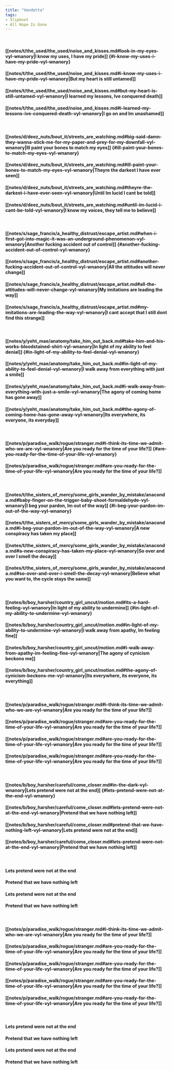 ```yaml
---
title: "Vendetta"
tags:
- Slipknot
- All Hope Is Gone
---
```

&nbsp;
#### [[notes/t/the_used/the_used/noise_and_kisses.md#look-in-my-eyes-vyl-wnanory|I know my uses, I have my pride]] {#i-know-my-uses-i-have-my-pride-vyl-wnanory}
#### [[notes/t/the_used/the_used/noise_and_kisses.md#i-know-my-uses-i-have-my-pride-vyl-wnanory|But my heart is still untamed]]
#### [[notes/t/the_used/the_used/noise_and_kisses.md#but-my-heart-is-still-untamed-vyl-wnanory|I learned my lessons, Ive conquered death]]
#### [[notes/t/the_used/the_used/noise_and_kisses.md#i-learned-my-lessons-ive-conquered-death-vyl-wnanory|I go on and Im unashamed]]
&nbsp;
#### [[notes/d/deez_nuts/bout_it/streets_are_watching.md#big-said-damn-they-wanna-stick-me-for-my-paper-and-prey-for-my-downfall-vyl-wnanory|Ill paint your bones to match my eyes]] {#ill-paint-your-bones-to-match-my-eyes-vyl-wnanory}
#### [[notes/d/deez_nuts/bout_it/streets_are_watching.md#ill-paint-your-bones-to-match-my-eyes-vyl-wnanory|Theyre the darkest I have ever seen]]
#### [[notes/d/deez_nuts/bout_it/streets_are_watching.md#theyre-the-darkest-i-have-ever-seen-vyl-wnanory|Until Im lucid I cant be told]]
#### [[notes/d/deez_nuts/bout_it/streets_are_watching.md#until-im-lucid-i-cant-be-told-vyl-wnanory|I know my voices, they tell me to believe]]
&nbsp;
#### [[notes/s/sage_francis/a_healthy_distrust/escape_artist.md#when-i-first-got-into-magic-it-was-an-underground-phenomenon-vyl-wnanory|Another fucking accident out of control]] {#another-fucking-accident-out-of-control-vyl-wnanory}
#### [[notes/s/sage_francis/a_healthy_distrust/escape_artist.md#another-fucking-accident-out-of-control-vyl-wnanory|All the attitudes will never change]]
#### [[notes/s/sage_francis/a_healthy_distrust/escape_artist.md#all-the-attitudes-will-never-change-vyl-wnanory|My imitations are leading the way]]
#### [[notes/s/sage_francis/a_healthy_distrust/escape_artist.md#my-imitations-are-leading-the-way-vyl-wnanory|I cant accept that I still dont find this strange]]
&nbsp;
#### [[notes/y/yeht_mae/anatomy/take_him_out_back.md#take-him-and-his-works-bloodstained-shirt-vyl-wnanory|In light of my ability to feel denial]] {#in-light-of-my-ability-to-feel-denial-vyl-wnanory}
#### [[notes/y/yeht_mae/anatomy/take_him_out_back.md#in-light-of-my-ability-to-feel-denial-vyl-wnanory|I walk away from everything with just a smile]]
#### [[notes/y/yeht_mae/anatomy/take_him_out_back.md#i-walk-away-from-everything-with-just-a-smile-vyl-wnanory|The agony of coming home has gone away]]
#### [[notes/y/yeht_mae/anatomy/take_him_out_back.md#the-agony-of-coming-home-has-gone-away-vyl-wnanory|Its everywhere, its everyone, its everyday]]
&nbsp;
#### [[notes/p/paradise_walk/rogue/stranger.md#i-think-its-time-we-admit-who-we-are-vyl-wnanory|Are you ready for the time of your life?]] {#are-you-ready-for-the-time-of-your-life-vyl-wnanory}
#### [[notes/p/paradise_walk/rogue/stranger.md#are-you-ready-for-the-time-of-your-life-vyl-wnanory|Are you ready for the time of your life?]]
&nbsp;
#### [[notes/t/the_sisters_of_mercy/some_girls_wander_by_mistake/anaconda.md#baby-finger-on-the-trigger-baby-shoot-formaldehyde-vyl-wnanory|I beg your pardon, Im out of the way]] {#i-beg-your-pardon-im-out-of-the-way-vyl-wnanory}
#### [[notes/t/the_sisters_of_mercy/some_girls_wander_by_mistake/anaconda.md#i-beg-your-pardon-im-out-of-the-way-vyl-wnanory|A new conspiracy has taken my place]]
#### [[notes/t/the_sisters_of_mercy/some_girls_wander_by_mistake/anaconda.md#a-new-conspiracy-has-taken-my-place-vyl-wnanory|So over and over I smell the decay]]
#### [[notes/t/the_sisters_of_mercy/some_girls_wander_by_mistake/anaconda.md#so-over-and-over-i-smell-the-decay-vyl-wnanory|Believe what you want to, the cycle stays the same]]
&nbsp;
#### [[notes/b/boy_harsher/country_girl_uncut/motion.md#its-a-hard-feeling-vyl-wnanory|In light of my ability to undermine]] {#in-light-of-my-ability-to-undermine-vyl-wnanory}
#### [[notes/b/boy_harsher/country_girl_uncut/motion.md#in-light-of-my-ability-to-undermine-vyl-wnanory|I walk away from apathy, Im feeling fine]]
#### [[notes/b/boy_harsher/country_girl_uncut/motion.md#i-walk-away-from-apathy-im-feeling-fine-vyl-wnanory|The agony of cynicism beckons me]]
#### [[notes/b/boy_harsher/country_girl_uncut/motion.md#the-agony-of-cynicism-beckons-me-vyl-wnanory|Its everywhere, its everyone, its everything]]
&nbsp;
#### [[notes/p/paradise_walk/rogue/stranger.md#i-think-its-time-we-admit-who-we-are-vyl-wnanory|Are you ready for the time of your life?]]
#### [[notes/p/paradise_walk/rogue/stranger.md#are-you-ready-for-the-time-of-your-life-vyl-wnanory|Are you ready for the time of your life?]]
#### [[notes/p/paradise_walk/rogue/stranger.md#are-you-ready-for-the-time-of-your-life-vyl-wnanory|Are you ready for the time of your life?]]
#### [[notes/p/paradise_walk/rogue/stranger.md#are-you-ready-for-the-time-of-your-life-vyl-wnanory|Are you ready for the time of your life?]]
&nbsp;
#### [[notes/b/boy_harsher/careful/come_closer.md#in-the-dark-vyl-wnanory|Lets pretend were not at the end]] {#lets-pretend-were-not-at-the-end-vyl-wnanory}
#### [[notes/b/boy_harsher/careful/come_closer.md#lets-pretend-were-not-at-the-end-vyl-wnanory|Pretend that we have nothing left]]
#### [[notes/b/boy_harsher/careful/come_closer.md#pretend-that-we-have-nothing-left-vyl-wnanory|Lets pretend were not at the end]]
#### [[notes/b/boy_harsher/careful/come_closer.md#lets-pretend-were-not-at-the-end-vyl-wnanory|Pretend that we have nothing left]]
&nbsp;
#### Lets pretend were not at the end
#### Pretend that we have nothing left
#### Lets pretend were not at the end
#### Pretend that we have nothing left
&nbsp;
#### [[notes/p/paradise_walk/rogue/stranger.md#i-think-its-time-we-admit-who-we-are-vyl-wnanory|Are you ready for the time of your life?]]
#### [[notes/p/paradise_walk/rogue/stranger.md#are-you-ready-for-the-time-of-your-life-vyl-wnanory|Are you ready for the time of your life?]]
#### [[notes/p/paradise_walk/rogue/stranger.md#are-you-ready-for-the-time-of-your-life-vyl-wnanory|Are you ready for the time of your life?]]
#### [[notes/p/paradise_walk/rogue/stranger.md#are-you-ready-for-the-time-of-your-life-vyl-wnanory|Are you ready for the time of your life?]]
#### [[notes/p/paradise_walk/rogue/stranger.md#are-you-ready-for-the-time-of-your-life-vyl-wnanory|Are you ready for the time of your life?]]
&nbsp;
#### Lets pretend were not at the end
#### Pretend that we have nothing left
#### Lets pretend were not at the end
#### Pretend that we have nothing left
